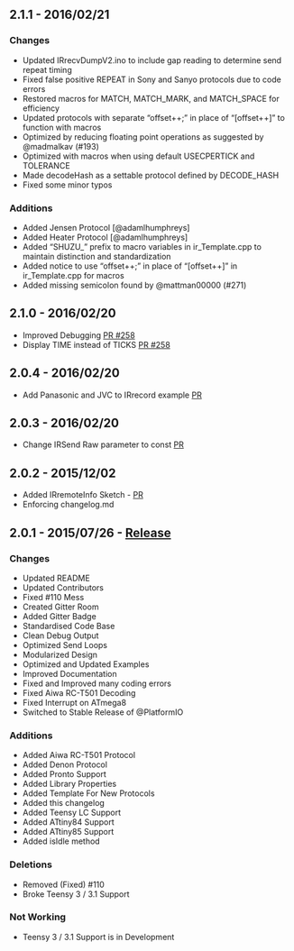 
## 2.1.1 - 2016/02/21
### Changes
- Updated IRrecvDumpV2.ino to include gap reading to determine send repeat timing
- Fixed false positive REPEAT in Sony and Sanyo protocols due to code errors
- Restored macros for MATCH, MATCH_MARK, and MATCH_SPACE for efficiency
- Updated protocols with separate “offset++;” in place of “[offset++]” to function with macros
- Optimized by reducing floating point operations as suggested by @madmalkav (#193)
- Optimized with macros when using default USECPERTICK and TOLERANCE
- Made decodeHash as a settable protocol defined by DECODE_HASH
- Fixed some minor typos
### Additions
- Added Jensen Protocol [@adamlhumphreys]
- Added Heater Protocol [@adamlhumphreys]
- Added “SHUZU_” prefix to macro variables in ir_Template.cpp to maintain distinction and standardization
- Added notice to use “offset++;” in place of “[offset++]” in ir_Template.cpp for macros
- Added missing semicolon found by @mattman00000 (#271)

## 2.1.0 - 2016/02/20
- Improved Debugging [PR #258](https://github.com/z3t0/Arduino-IRremote/pull/258)
- Display TIME instead of TICKS [PR #258](https://github.com/z3t0/Arduino-IRremote/pull/258)

## 2.0.4 - 2016/02/20
- Add Panasonic and JVC to IRrecord example [PR](https://github.com/z3t0/Arduino-IRremote/pull/54)

## 2.0.3 - 2016/02/20
- Change IRSend Raw parameter to const [PR](https://github.com/z3t0/Arduino-IRremote/pull/227)

## 2.0.2 - 2015/12/02
- Added IRremoteInfo Sketch - [PR](https://github.com/z3t0/Arduino-IRremote/pull/241)
- Enforcing changelog.md

## 2.0.1 - 2015/07/26 - [Release](https://github.com/shirriff/Arduino-IRremote/releases/tag/BETA)
### Changes
- Updated README
- Updated Contributors 
- Fixed #110 Mess
- Created Gitter Room
- Added Gitter Badge
- Standardised Code Base
- Clean Debug Output
- Optimized Send Loops
- Modularized Design
- Optimized and Updated Examples
- Improved Documentation
- Fixed and Improved many coding errors
- Fixed Aiwa RC-T501 Decoding
- Fixed Interrupt on ATmega8
- Switched to Stable Release of @PlatformIO

### Additions
- Added Aiwa RC-T501 Protocol
- Added Denon Protocol
- Added Pronto Support
- Added Library Properties
- Added Template For New Protocols 
- Added this changelog
- Added Teensy LC Support
- Added ATtiny84 Support
- Added ATtiny85 Support
- Added isIdle method

### Deletions
- Removed (Fixed) #110
- Broke Teensy 3 / 3.1 Support 

### Not Working
- Teensy 3 / 3.1 Support is in Development
